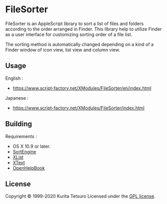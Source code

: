 FileSorter
==========
FileSorter is an AppleScript library to sort a list of files and folders according to the order arranged in Finder.
This library help to utilize Finder as a user interface for customizing sorting order of a file list.

The sorting method is automatically changed depending on a kind of a Finder window of icon view, list view and column view.

## Usage
English :
* https://www.script-factory.net/XModules/FileSorter/en/index.html

Japanese :
* https://www.script-factory.net/XModules/FileSorter/index.html

## Building
Requirements :
* OS X 10.9 or later.
* [SortEngine]
* [XList]
* [XText]
* [OpenHelpBook]

[SortEngine]: https://www.script-factory.net/XModules/SortEngine/en/index.html
[XList]: https://www.script-factory.net/XModules/XList/en/index.html
[XText]: https://www.script-factory.net/XModules/XText/en/index.html
[OpenHelpBook]: https://www.script-factory.net/XModules/OpenHelpBook/en/index.html

## License
Copyright &copy; 1999-2020 Kurita Tetsuro
Licensed under the [GPL license][GPL].
 
[GPL]: http://www.gnu.org/licenses/gpl.html
